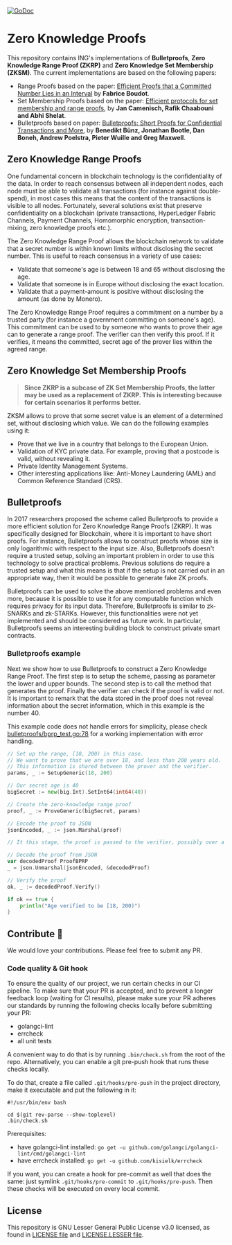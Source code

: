 [![GoDoc](https://godoc.org/github.com/aungmawjj/zkrp?status.svg)](https://godoc.org/github.com/aungmawjj/zkrp)

# Zero Knowledge Proofs
 
 This repository contains ING's implementations of **Bulletproofs**, **Zero Knowledge Range Proof (ZKRP)** and **Zero Knowledge Set Membership (ZKSM)**. The current implementations are based on the following papers:
 * Range Proofs based on the paper: [Efficient Proofs that a Committed Number Lies in an Interval](https://www.iacr.org/archive/eurocrypt2000/1807/18070437-new.pdf) by **Fabrice Boudot**.
 * Set Membership Proofs based on the paper: [Efficient protocols for set membership and range proofs](https://infoscience.epfl.ch/record/128718/files/CCS08.pdf), by **Jan Camenisch, Rafik Chaabouni and Abhi Shelat**.
 * Bulletproofs based on paper: [Bulletproofs: Short Proofs for Confidential Transactions and More](https://eprint.iacr.org/2017/1066.pdf), by **Benedikt Bünz, Jonathan Bootle, Dan Boneh, Andrew Poelstra, Pieter Wuille and Greg Maxwell**.
 
## Zero Knowledge Range Proofs

One fundamental concern in blockchain technology is the confidentiality of the data. In order to reach consensus between all independent nodes, each node must be able to validate all transactions (for instance against double-spend), in most cases this means that the content of the transactions is visible to all nodes. Fortunately, several solutions exist that preserve confidentiality on a blockchain (private transactions, HyperLedger Fabric Channels, Payment Channels, Homomorphic encryption, transaction-mixing, zero knowledge proofs etc.).

The Zero Knowledge Range Proof allows the blockchain network to validate that a secret number is within known limits without disclosing the secret number. This is useful to reach consensus in a variety of use cases:

 * Validate that someone's age is between 18 and 65 without disclosing the age.
 * Validate that someone is in Europe without disclosing the exact location.
 * Validate that a payment-amount is positive without disclosing the amount (as done by Monero).

The Zero Knowledge Range Proof requires a commitment on a number by a trusted party (for instance a government committing on someone's age). This commitment can be used to by someone who wants to prove their age can to generate a range proof. The verifier can then verify this proof. If it verifies, it means the committed, secret age of the prover lies within the agreed range.

## Zero Knowledge Set Membership Proofs

> **Since ZKRP is a subcase of ZK Set Membership Proofs, the latter may be used as a replacement of ZKRP. This is interesting because for certain scenarios it performs better.**

ZKSM allows to prove that some secret value is an element of a determined set, without disclosing which value. We can do the following examples using it:

* Prove that we live in a country that belongs to the European Union. 
* Validation of KYC private data. For example, proving that a postcode is valid, without revealing it. 
* Private Identity Management Systems.
* Other interesting applications like: Anti-Money Laundering (AML) and Common Reference Standard (CRS).

## Bulletproofs

In 2017 researchers proposed the scheme called Bulletproofs to provide a more efficient solution for Zero Knowledge Range Proofs (ZKRP). It was specifically designed for Blockchain, where it is important to have short proofs. For instance, Bulletproofs allows to construct proofs whose size is only logarithmic with respect to the input size. Also, Bulletproofs doesn't require a trusted setup, solving an important problem in order to use this technology to solve practical problems. Previous solutions do require a trusted setup and what this means is that if the setup is not carried out in an appropriate way, then it would be possible to generate fake ZK proofs. 

Bulletproofs can be used to solve the above mentioned problems and even more, because it is possible to use it for any computable function which requires privacy for its input data. Therefore, Bulletproofs is similar to zk-SNARKs and zk-STARKs. However, this functionalities were not yet implemented and should be considered as future work. In particular, Bulletproofs seems an interesting building block to construct private smart contracts. 

### Bulletproofs example

Next we show how to use Bulletproofs to construct a Zero Knowledge Range Proof. 
The first step is to setup the scheme, passing as parameter the lower and upper bounds. 
The second step is to call the method that generates the proof. 
Finally the verifier can check if the proof is valid or not. 
It is important to remark that the data stored in the proof does not reveal information about the secret information, 
which in this example is the number 40.

This example code does not handle errors for simplicity, please check [bulletproofs/bprp_test.go:78](bulletproofs/bprp_test.go#L78) 
for a working implementation with error handling.

```go
// Set up the range, [18, 200) in this case.
// We want to prove that we are over 18, and less than 200 years old.
// This information is shared between the prover and the verifier.
params, _ := SetupGeneric(18, 200)

// Our secret age is 40
bigSecret := new(big.Int).SetInt64(int64(40))

// Create the zero-knowledge range proof
proof, _ := ProveGeneric(bigSecret, params)

// Encode the proof to JSON
jsonEncoded, _ := json.Marshal(proof)

// It this stage, the proof is passed to the verifier, possibly over a network.

// Decode the proof from JSON
var decodedProof ProofBPRP
_ = json.Unmarshal(jsonEncoded, &decodedProof)

// Verify the proof
ok, _ := decodedProof.Verify()

if ok == true {
    println("Age verified to be [18, 200)")
}
```

## Contribute :wave:

We would love your contributions. Please feel free to submit any PR.

### Code quality & Git hook

To ensure the quality of our project, we run certain checks in our CI pipeline. 
To make sure that your PR is accepted, and to prevent a longer feedback loop (waiting for CI results), please make sure your PR
adheres our standards by running the following checks locally before submitting your PR:

* golangci-lint
* errcheck
* all unit tests

A convenient way to do that is by running `.bin/check.sh` from the root of the repo.
Alternatively, you can enable a git pre-push hook that runs these checks locally.

To do that, create a file called `.git/hooks/pre-push` in the project directory, make it executable and put the following in it:

```$bash
#!/usr/bin/env bash

cd $(git rev-parse --show-toplevel)
.bin/check.sh
```

Prerequisites: 

* have golangci-lint installed: `go get -u github.com/golangci/golangci-lint/cmd/golangci-lint` 
* have errcheck installed: `go get -u github.com/kisielk/errcheck`

If you want, you can create a hook for pre-commit as well that does the same: just symlink `.git/hooks/pre-commit` to `.git/hooks/pre-push`.
Then these checks will be executed on every local commit.

## License

This repository is GNU Lesser General Public License v3.0 licensed, as found in [LICENSE file](LICENSE) and [LICENSE.LESSER file](LICENSE.LESSER).
